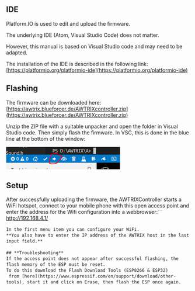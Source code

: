 ## **IDE**

Platform.IO is used to edit and upload the firmware.

The underlying IDE (Atom, Visual Studio Code) does not matter.

However, this manual is based on Visual Studio code and may need to be adapted.

The installation of the IDE is described in the following link:
[https://platformio.org/platformio-ide](https://platformio.org/platformio-ide)

## **Flashing**

The firmware can be downloaded here:
[https://awtrix.blueforcer.de/AWTRIXcontroller.zip](https://awtrix.blueforcer.de/AWTRIXcontroller.zip)


Unzip the ZIP file with a suitable unpacker and open the folder in Visual Studio code. Then simply flash the firmware. In VSC, this is done in the blue line at the bottom of the window:  

![image alt text](assets/image_2.png)

## **Setup**
After successfully uploading the firmware, the AWTRIXController starts a WiFi hotspot, connect to your mobile phone with this open access point and enter the address for the Wifi configuration into a webbrowser:```
http://192.168.4.1/  
```  
In the first menu item you can configure your WiFi.  
**You also have to enter the IP address of the AWTRIX host in the last input field.**

## **Troubleshooting**
If the access point does not appear after successful flashing, the flash memory of the ESP must be reset.
To do this download the Flash Download Tools (ESP8266 & ESP32)
 from [here](https://www.espressif.com/en/support/download/other-tools), start it and click on Erase, then flash the ESP once again.
